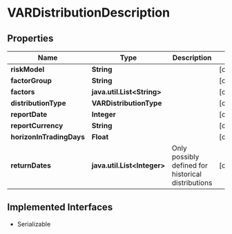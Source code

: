 

# VARDistributionDescription


## Properties

Name | Type | Description | Notes
------------ | ------------- | ------------- | -------------
**riskModel** | **String** |  |  [optional]
**factorGroup** | **String** |  |  [optional]
**factors** | **java.util.List&lt;String&gt;** |  |  [optional]
**distributionType** | **VARDistributionType** |  |  [optional]
**reportDate** | **Integer** |  |  [optional]
**reportCurrency** | **String** |  |  [optional]
**horizonInTradingDays** | **Float** |  |  [optional]
**returnDates** | **java.util.List&lt;Integer&gt;** | Only possibly defined for historical distributions |  [optional]


## Implemented Interfaces

* Serializable


